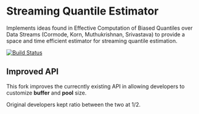 # Streaming Quantile Estimator

Implements ideas found in Effective Computation of Biased Quantiles over Data
Streams (Cormode, Korn, Muthukrishnan, Srivastava) to provide a space and time
efficient estimator for streaming quantile estimation.

[![Build Status](https://travis-ci.org/streadway/quantile.svg?branch=master)](https://travis-ci.org/streadway/quantile)


## Improved API

This fork improves the currecntly existing API in allowing developers to customize **buffer** and **pool** size.

Original developers kept ratio between the two at 1/2. 
